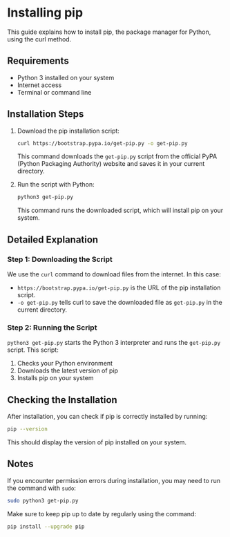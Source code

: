 # Installing pip

This guide explains how to install pip, the package manager for Python, using the curl method.

## Requirements
- Python 3 installed on your system
- Internet access
- Terminal or command line

## Installation Steps

1. Download the pip installation script:
   ```sh
   curl https://bootstrap.pypa.io/get-pip.py -o get-pip.py
   ```
   This command downloads the `get-pip.py` script from the official PyPA (Python Packaging Authority) website and saves it in your current directory.

2. Run the script with Python:
   ```sh
   python3 get-pip.py
   ```
   This command runs the downloaded script, which will install pip on your system.

## Detailed Explanation

### Step 1: Downloading the Script
We use the `curl` command to download files from the internet. In this case:
- `https://bootstrap.pypa.io/get-pip.py` is the URL of the pip installation script.
- `-o get-pip.py` tells curl to save the downloaded file as `get-pip.py` in the current directory.

### Step 2: Running the Script
`python3 get-pip.py` starts the Python 3 interpreter and runs the `get-pip.py` script. This script:
1. Checks your Python environment
2. Downloads the latest version of pip
3. Installs pip on your system

## Checking the Installation
After installation, you can check if pip is correctly installed by running:
```sh
pip --version
```
This should display the version of pip installed on your system.

## Notes
If you encounter permission errors during installation, you may need to run the command with `sudo`:
  ```sh
  sudo python3 get-pip.py
  ```
Make sure to keep pip up to date by regularly using the command:
  ```sh
  pip install --upgrade pip
  ```
